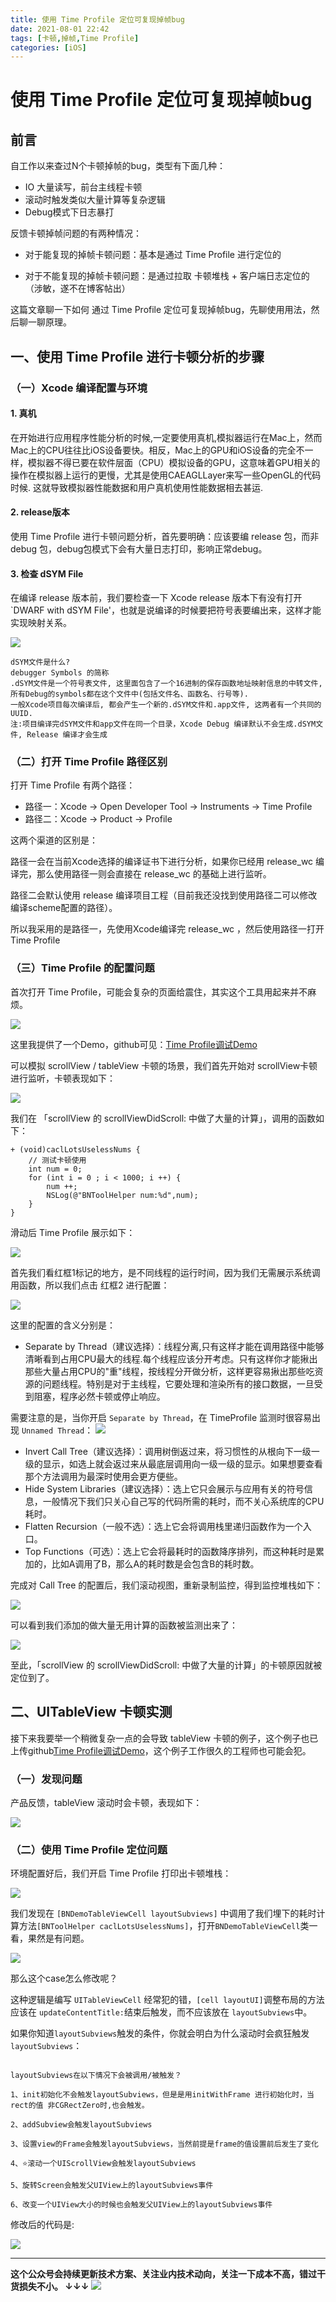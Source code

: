 ```yaml
---
title: 使用 Time Profile 定位可复现掉帧bug
date: 2021-08-01 22:42
tags: [卡顿,掉帧,Time Profile]
categories: [iOS]
---
```


# 使用 Time Profile 定位可复现掉帧bug

## 前言

自工作以来查过N个卡顿掉帧的bug，类型有下面几种：

- IO 大量读写，前台主线程卡顿
- 滚动时触发类似大量计算等复杂逻辑
- Debug模式下日志暴打

反馈卡顿掉帧问题的有两种情况：

- 对于能复现的掉帧卡顿问题：基本是通过 Time Profile 进行定位的

- 对于不能复现的掉帧卡顿问题：是通过拉取 卡顿堆栈 + 客户端日志定位的（涉敏，遂不在博客帖出）

这篇文章聊一下如何 通过 Time Profile 定位可复现掉帧bug，先聊使用用法，然后聊一聊原理。

## 一、使用 Time Profile 进行卡顿分析的步骤

### （一）Xcode 编译配置与环境

#### 1. 真机

在开始进行应用程序性能分析的时候,一定要使用真机,模拟器运行在Mac上，然而Mac上的CPU往往比iOS设备要快。相反，Mac上的GPU和iOS设备的完全不一样，模拟器不得已要在软件层面（CPU）模拟设备的GPU，这意味着GPU相关的操作在模拟器上运行的更慢，尤其是使用CAEAGLLayer来写一些OpenGL的代码时候. 这就导致模拟器性能数据和用户真机使用性能数据相去甚运.

#### 2. release版本

使用 Time Profile 进行卡顿问题分析，首先要明确：应该要编 release 包，而非 debug 包，debug包模式下会有大量日志打印，影响正常debug。

#### 3. 检查 dSYM File

在编译 release 版本前，我们要检查一下 Xcode release 版本下有没有打开 `DWARF with dSYM File'，也就是说编译的时候要把符号表要编出来，这样才能实现映射关系。

![](https://tva1.sinaimg.cn/large/008i3skNgy1gwpf27cb4kj311d0anjt2.jpg)

```
dSYM文件是什么?
debugger Symbols 的简称
.dSYM文件是一个符号表文件, 这里面包含了一个16进制的保存函数地址映射信息的中转文件, 所有Debug的symbols都在这个文件中(包括文件名、函数名、行号等).
一般Xcode项目每次编译后, 都会产生一个新的.dSYM文件和.app文件, 这两者有一个共同的UUID.
注:项目编译完dSYM文件和app文件在同一个目录，Xcode Debug 编译默认不会生成.dSYM文件, Release 编译才会生成
```

### （二）打开 Time Profile 路径区别

打开 Time Profile 有两个路径：

- 路径一：Xcode -> Open Developer Tool -> Instruments -> Time Profile 
- 路径二：Xcode -> Product -> Profile

这两个渠道的区别是：

路径一会在当前Xcode选择的编译证书下进行分析，如果你已经用 release_wc 编译完，那么使用路径一则会直接在 release_wc 的基础上进行监听。

路径二会默认使用 release 编译项目工程（目前我还没找到使用路径二可以修改编译scheme配置的路径）。

所以我采用的是路径一，先使用Xcode编译完 release_wc ，然后使用路径一打开 Time Profile

### （三）Time Profile 的配置问题

首次打开 Time Profile，可能会复杂的页面给震住，其实这个工具用起来并不麻烦。

![](https://tva1.sinaimg.cn/large/008i3skNgy1gt0mbwhx0oj30sa0hbac5.jpg)

这里我提供了一个Demo，github可见：[Time Profile调试Demo](https://github.com/BNineCoding/timeProfileUILagDemo)

可以模拟 scrollView / tableView 卡顿的场景，我们首先开始对 scrollView卡顿 进行监听，卡顿表现如下：

![](https://tva1.sinaimg.cn/large/008i3skNgy1gt1o0zykcug30cg0qogz6.gif)

我们在 「scrollView 的 scrollViewDidScroll: 中做了大量的计算」，调用的函数如下：

```
+ (void)caclLotsUselessNums {
    // 测试卡顿使用
    int num = 0;
    for (int i = 0 ; i < 1000; i ++) {
        num ++;
        NSLog(@"BNToolHelper num:%d",num);
    }
}
```

滑动后 Time Profile 展示如下：

![](https://tva1.sinaimg.cn/large/008i3skNgy1gt0mixkcmaj30s40s1tcg.jpg)

首先我们看红框1标记的地方，是不同线程的运行时间，因为我们无需展示系统调用函数，所以我们点击 红框2 进行配置：

![](https://tva1.sinaimg.cn/large/008i3skNgy1gt0mkl8x7pj308o04zmx6.jpg)

这里的配置的含义分别是：

- Separate by Thread（建议选择）：线程分离,只有这样才能在调用路径中能够清晰看到占用CPU最大的线程.每个线程应该分开考虑。只有这样你才能揪出那些大量占用CPU的"重"线程，按线程分开做分析，这样更容易揪出那些吃资源的问题线程。特别是对于主线程，它要处理和渲染所有的接口数据，一旦受到阻塞，程序必然卡顿或停止响应。

需要注意的是，当你开启 `Separate by Thread`，在 TimeProfile 监测时很容易出现 `Unnamed Thread`：
![](https://tva1.sinaimg.cn/large/008i3skNgy1gwphzpprabj30sg0d2myu.jpg)

- Invert Call Tree（建议选择）：调用树倒返过来，将习惯性的从根向下一级一级的显示，如选上就会返过来从最底层调用向一级一级的显示。如果想要查看那个方法调用为最深时使用会更方便些。
- Hide System Libraries（建议选择）：选上它只会展示与应用有关的符号信息，一般情况下我们只关心自己写的代码所需的耗时，而不关心系统库的CPU耗时。
- Flatten Recursion（一般不选）：选上它会将调用栈里递归函数作为一个入口。
- Top Functions（可选）：选上它会将最耗时的函数降序排列，而这种耗时是累加的，比如A调用了B，那么A的耗时数是会包含B的耗时数。

完成对 Call Tree 的配置后，我们滚动视图，重新录制监控，得到监控堆栈如下：

![](https://tva1.sinaimg.cn/large/008i3skNgy1gt0muup1ahj30nf0ajabd.jpg)

可以看到我们添加的做大量无用计算的函数被监测出来了：

![](https://tva1.sinaimg.cn/large/008i3skNgy1gt0muup1ahj30nf0ajabd.jpg)

至此，「scrollView 的 scrollViewDidScroll: 中做了大量的计算」的卡顿原因就被定位到了。


## 二、UITableView 卡顿实测

接下来我要举一个稍微复杂一点的会导致 tableView 卡顿的例子，这个例子也已上传github[Time Profile调试Demo](https://github.com/BNineCoding/timeProfileUILagDemo)，这个例子工作很久的工程师也可能会犯。

### （一）发现问题

产品反馈，tableView 滚动时会卡顿，表现如下：

![](https://tva1.sinaimg.cn/large/008i3skNgy1gt1o2ajv90g30cg0qoe81.gif)

### （二）使用 Time Profile 定位问题

环境配置好后，我们开启 Time Profile 打印出卡顿堆栈：

![](https://tva1.sinaimg.cn/large/008i3skNgy1gt0n2t6rihj30ou0d440v.jpg)

我们发现在 `[BNDemoTableViewCell layoutSubviews]` 中调用了我们埋下的耗时计算方法`[BNToolHelper caclLotsUselessNums]`，打开`BNDemoTableViewCell`类一看，果然是有问题。

![](https://tva1.sinaimg.cn/large/008i3skNgy1gt0n48gzzhj30tc0rnq6k.jpg)

那么这个case怎么修改呢？

这种逻辑是编写 `UITableViewCell` 经常犯的错，`[cell layoutUI]`调整布局的方法应该在 `updateContentTitle:`结束后触发，而不应该放在 `layoutSubviews`中。

如果你知道`layoutSubviews`触发的条件，你就会明白为什么滚动时会疯狂触发 `layoutSubviews`：

```

layoutSubviews在以下情况下会被调用/被触发？

1、init初始化不会触发layoutSubviews，但是是用initWithFrame 进行初始化时，当rect的值 非CGRectZero时,也会触发。

2、addSubview会触发layoutSubviews

3、设置view的Frame会触发layoutSubviews，当然前提是frame的值设置前后发生了变化

4、⭐️滚动一个UIScrollView会触发layoutSubviews

5、旋转Screen会触发父UIView上的layoutSubviews事件

6、改变一个UIView大小的时候也会触发父UIView上的layoutSubviews事件

```

修改后的代码是:

![](https://tva1.sinaimg.cn/large/008i3skNgy1gt0n9ba0e6j30ru0oktc3.jpg)




------
**这个公众号会持续更新技术方案、关注业内技术动向，关注一下成本不高，错过干货损失不小。
↓↓↓**
![](https://tva1.sinaimg.cn/large/e6c9d24egy1gzzmv1p67mj21bi0hcwgh.jpg)
